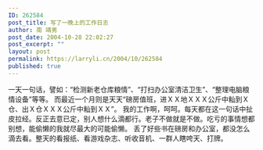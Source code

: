 ```yaml
---
ID: 262584
post_title: 写了一晚上的工作日志
author: 南 靖男
post_date: 2004-10-28 22:02:27
post_excerpt: ""
layout: post
permalink: https://larryli.cn/2004/10/262584
published: true
---
```

一天一句话，譬如：“检测新老仓库粮情”、“打扫办公室清洁卫生”、“整理电脑粮情设备”等等。
而最近一个月则是天天“磅房值班，进ＸＸ地ＸＸＸ公斤中籼到Ｘ仓、出Ｘ仓ＸＸＸ公斤中籼到ＸＸ”。
我的工作啊，呵呵。每天都在这一句话中扯皮拉经。反正去意已定，别人想什么滴都行。老子不做就是不做。吃亏的事情想都别想，能偷懒的我就尽最大的可能偷懒。
丢了好些书在磅房和办公室，都没怎么滴去看。整天的看报纸、看游戏杂志、听收音机、一群人瞎咵天、打牌。